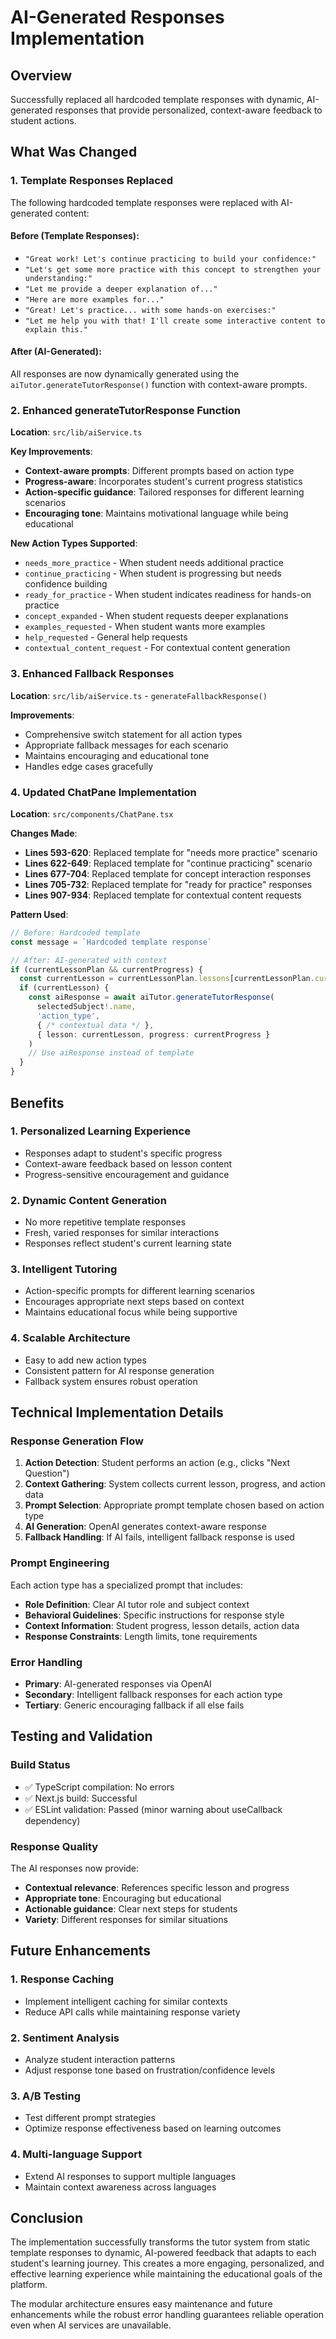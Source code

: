 # AI-Generated Responses Implementation

## Overview
Successfully replaced all hardcoded template responses with dynamic, AI-generated responses that provide personalized, context-aware feedback to student actions.

## What Was Changed

### 1. Template Responses Replaced
The following hardcoded template responses were replaced with AI-generated content:

#### Before (Template Responses):
- `"Great work! Let's continue practicing to build your confidence:"`
- `"Let's get some more practice with this concept to strengthen your understanding:"`
- `"Let me provide a deeper explanation of..."`
- `"Here are more examples for..."`
- `"Great! Let's practice... with some hands-on exercises:"`
- `"Let me help you with that! I'll create some interactive content to explain this."`

#### After (AI-Generated):
All responses are now dynamically generated using the `aiTutor.generateTutorResponse()` function with context-aware prompts.

### 2. Enhanced generateTutorResponse Function

**Location**: `src/lib/aiService.ts`

**Key Improvements**:
- **Context-aware prompts**: Different prompts based on action type
- **Progress-aware**: Incorporates student's current progress statistics  
- **Action-specific guidance**: Tailored responses for different learning scenarios
- **Encouraging tone**: Maintains motivational language while being educational

**New Action Types Supported**:
- `needs_more_practice` - When student needs additional practice
- `continue_practicing` - When student is progressing but needs confidence building
- `ready_for_practice` - When student indicates readiness for hands-on practice
- `concept_expanded` - When student requests deeper explanations
- `examples_requested` - When student wants more examples
- `help_requested` - General help requests
- `contextual_content_request` - For contextual content generation

### 3. Enhanced Fallback Responses

**Location**: `src/lib/aiService.ts` - `generateFallbackResponse()`

**Improvements**:
- Comprehensive switch statement for all action types
- Appropriate fallback messages for each scenario
- Maintains encouraging and educational tone
- Handles edge cases gracefully

### 4. Updated ChatPane Implementation

**Location**: `src/components/ChatPane.tsx`

**Changes Made**:
- **Lines 593-620**: Replaced template for "needs more practice" scenario
- **Lines 622-649**: Replaced template for "continue practicing" scenario  
- **Lines 677-704**: Replaced template for concept interaction responses
- **Lines 705-732**: Replaced template for "ready for practice" responses
- **Lines 907-934**: Replaced template for contextual content requests

**Pattern Used**:
```typescript
// Before: Hardcoded template
const message = `Hardcoded template response`

// After: AI-generated with context
if (currentLessonPlan && currentProgress) {
  const currentLesson = currentLessonPlan.lessons[currentLessonPlan.currentLessonIndex]
  if (currentLesson) {
    const aiResponse = await aiTutor.generateTutorResponse(
      selectedSubject!.name,
      'action_type',
      { /* contextual data */ },
      { lesson: currentLesson, progress: currentProgress }
    )
    // Use aiResponse instead of template
  }
}
```

## Benefits

### 1. Personalized Learning Experience
- Responses adapt to student's specific progress
- Context-aware feedback based on lesson content
- Progress-sensitive encouragement and guidance

### 2. Dynamic Content Generation
- No more repetitive template responses
- Fresh, varied responses for similar interactions
- Responses reflect student's current learning state

### 3. Intelligent Tutoring
- Action-specific prompts for different learning scenarios
- Encourages appropriate next steps based on context
- Maintains educational focus while being supportive

### 4. Scalable Architecture
- Easy to add new action types
- Consistent pattern for AI response generation
- Fallback system ensures robust operation

## Technical Implementation Details

### Response Generation Flow
1. **Action Detection**: Student performs an action (e.g., clicks "Next Question")
2. **Context Gathering**: System collects current lesson, progress, and action data
3. **Prompt Selection**: Appropriate prompt template chosen based on action type
4. **AI Generation**: OpenAI generates context-aware response
5. **Fallback Handling**: If AI fails, intelligent fallback response is used

### Prompt Engineering
Each action type has a specialized prompt that includes:
- **Role Definition**: Clear AI tutor role and subject context
- **Behavioral Guidelines**: Specific instructions for response style
- **Context Information**: Student progress, lesson details, action data
- **Response Constraints**: Length limits, tone requirements

### Error Handling
- **Primary**: AI-generated responses via OpenAI
- **Secondary**: Intelligent fallback responses for each action type
- **Tertiary**: Generic encouraging fallback if all else fails

## Testing and Validation

### Build Status
- ✅ TypeScript compilation: No errors
- ✅ Next.js build: Successful
- ✅ ESLint validation: Passed (minor warning about useCallback dependency)

### Response Quality
The AI responses now provide:
- **Contextual relevance**: References specific lesson and progress
- **Appropriate tone**: Encouraging but educational
- **Actionable guidance**: Clear next steps for students
- **Variety**: Different responses for similar situations

## Future Enhancements

### 1. Response Caching
- Implement intelligent caching for similar contexts
- Reduce API calls while maintaining response variety

### 2. Sentiment Analysis
- Analyze student interaction patterns
- Adjust response tone based on frustration/confidence levels

### 3. A/B Testing
- Test different prompt strategies
- Optimize response effectiveness based on learning outcomes

### 4. Multi-language Support
- Extend AI responses to support multiple languages
- Maintain context awareness across languages

## Conclusion

The implementation successfully transforms the tutor system from static template responses to dynamic, AI-powered feedback that adapts to each student's learning journey. This creates a more engaging, personalized, and effective learning experience while maintaining the educational goals of the platform.

The modular architecture ensures easy maintenance and future enhancements while the robust error handling guarantees reliable operation even when AI services are unavailable. 